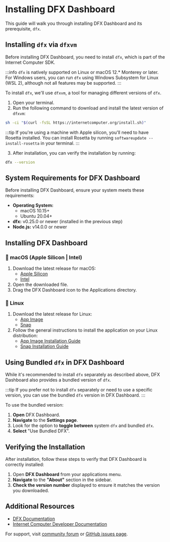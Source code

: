 # Installing DFX Dashboard

This guide will walk you through installing DFX Dashboard and its prerequisite, `dfx`.

## Installing `dfx` via `dfxvm`

Before installing DFX Dashboard, you need to install `dfx`, which is part of the Internet Computer SDK.

:::info
`dfx` is natively supported on Linux or macOS 12.* Monterey or later. For Windows users, you can run `dfx` using Windows Subsystem for Linux (WSL 2), although not all features may be supported.
:::

To install `dfx`, we'll use `dfxvm`, a tool for managing different versions of `dfx`.

1. Open your terminal.
2. Run the following command to download and install the latest version of `dfxvm`:

```sh
sh -ci "$(curl -fsSL https://internetcomputer.org/install.sh)"
```

:::tip
If you're using a machine with Apple silicon, you'll need to have Rosetta installed. You can install Rosetta by running `softwareupdate --install-rosetta` in your terminal.
:::

3. After installation, you can verify the installation by running:

```sh
dfx --version
```

## System Requirements for DFX Dashboard

Before installing DFX Dashboard, ensure your system meets these requirements:

- **Operating System:** 
  - macOS 10.15+
  - Ubuntu 20.04+
- **dfx:** v0.25.0 or newer (installed in the previous step)
- **Node.js:** v14.0.0 or newer

## Installing DFX Dashboard

### 🍎 macOS (Apple Silicon | Intel)

1. Download the latest release for macOS:
   - [Apple Silicon](https://github.com/tolgayayci/dfx-dashboard/releases)
   - [Intel](https://github.com/tolgayayci/dfx-dashboard/releases)
2. Open the downloaded file.
3. Drag the DFX Dashboard icon to the Applications directory.

### 🐧 Linux

1. Download the latest release for Linux:
   - [App Image](https://github.com/tolgayayci/dfx-dashboard/releases)
   - [Snap](https://github.com/tolgayayci/dfx-dashboard/releases)
2. Follow the general instructions to install the application on your Linux distribution:
   - [App Image Installation Guide](https://docs.appimage.org/introduction/quickstart.html#ref-quickstart)
   - [Snap Installation Guide](https://snapcraft.io/docs/installing-snapd)

## Using Bundled `dfx` in DFX Dashboard

While it's recommended to install `dfx` separately as described above, DFX Dashboard also provides a bundled version of `dfx`.

:::tip
If you prefer not to install `dfx` separately or need to use a specific version, you can use the bundled `dfx` version in DFX Dashboard.
:::

To use the bundled version:

1. **Open** DFX Dashboard.
2. **Navigate** to the **Settings page**.
3. Look for the option to **toggle between** system `dfx` and bundled `dfx`.
4. **Select** "Use Bundled DFX".

## Verifying the Installation

After installation, follow these steps to verify that DFX Dashboard is correctly installed:

1. Open **DFX Dashboard** from your applications menu.
2. **Navigate** to the **"About"** section in the sidebar.
3. **Check the version number** displayed to ensure it matches the version you downloaded.

## Additional Resources

- [DFX Documentation](https://internetcomputer.org/docs/current/references/cli-reference/dfx-parent)
- [Internet Computer Developer Documentation](https://internetcomputer.org/docs/current/developer-docs/)

For support, visit [community forum](https://forum.dfinity.org/) or [GitHub issues page](https://github.com/tolgayayci/dfx-dashboard/issues).

<style>
.vp-doc h2 {
    border-top: 1px solid #eaecef;
    padding-top: 24px;
    margin-top: 24px;
}
</style>